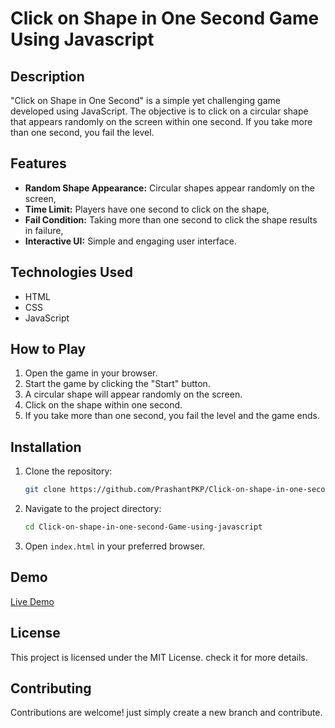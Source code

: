 # Click on Shape in One Second Game Using Javascript

## Description

"Click on Shape in One Second" is a simple yet challenging game developed using JavaScript. The objective is to click on a circular shape that appears randomly on the screen within one second. If you take more than one second, you fail the level.

## Features

- **Random Shape Appearance:** Circular shapes appear randomly on the screen,
- **Time Limit:** Players have one second to click on the shape,
- **Fail Condition:** Taking more than one second to click the shape results in failure,
- **Interactive UI:** Simple and engaging user interface.

## Technologies Used

- HTML
- CSS
- JavaScript

## How to Play

1. Open the game in your browser.
2. Start the game by clicking the "Start" button.
3. A circular shape will appear randomly on the screen.
4. Click on the shape within one second.
5. If you take more than one second, you fail the level and the game ends.

## Installation

1. Clone the repository:
    ```bash
    git clone https://github.com/PrashantPKP/Click-on-shape-in-one-second-Game-using-javascript.git
    ```
2. Navigate to the project directory:
    ```bash
    cd Click-on-shape-in-one-second-Game-using-javascript
    ```
3. Open `index.html` in your preferred browser.

## Demo

[Live Demo](https://prashantparshuramkar.host20.uk/projects/8_click-shapes-javascript-game-master/)


## License

This project is licensed under the MIT License. check it for more details.

## Contributing

Contributions are welcome! just simply create a new branch and contribute.
